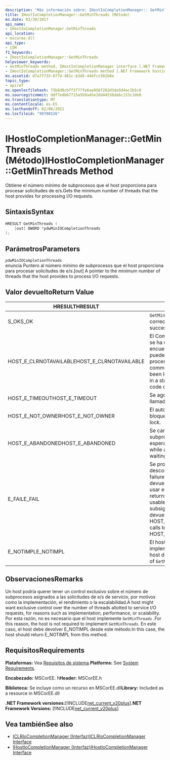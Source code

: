 ```yaml
---
description: 'Más información sobre: IHostIoCompletionManager:: GetMinThreads ((método)'
title: IHostIoCompletionManager::GetMinThreads (Método)
ms.date: 03/30/2017
api_name:
- IHostIoCompletionManager.GetMinThreads
api_location:
- mscoree.dll
api_type:
- COM
f1_keywords:
- IHostIoCompletionManager::GetMinThreads
helpviewer_keywords:
- GetMinThreads method, IHostIoCompletionManager interface [.NET Framework hosting]
- IHostIoCompletionManager::GetMinThreads method [.NET Framework hosting]
ms.assetid: d7a7f733-677d-481c-b3d5-444fcc502b8e
topic_type:
- apiref
ms.openlocfilehash: 73b8d8cbff3777fe6aa956f282d3da5d4ac1b5c8
ms.sourcegitcommit: ddf7edb67715a5b9a45e3dd44536dabc153c1de0
ms.translationtype: MT
ms.contentlocale: es-ES
ms.lasthandoff: 02/06/2021
ms.locfileid: "99708526"
---
```

# <a name="ihostiocompletionmanagergetminthreads-method"></a><span data-ttu-id="f89af-103">IHostIoCompletionManager::GetMinThreads (Método)</span><span class="sxs-lookup"><span data-stu-id="f89af-103">IHostIoCompletionManager::GetMinThreads Method</span></span>

<span data-ttu-id="f89af-104">Obtiene el número mínimo de subprocesos que el host proporciona para procesar solicitudes de e/s.</span><span class="sxs-lookup"><span data-stu-id="f89af-104">Gets the minimum number of threads that the host provides for processing I/O requests.</span></span>  
  
## <a name="syntax"></a><span data-ttu-id="f89af-105">Sintaxis</span><span class="sxs-lookup"><span data-stu-id="f89af-105">Syntax</span></span>  
  
```cpp  
HRESULT GetMinThreads (  
    [out] DWORD *pdwMinIOCompletionThreads  
);  
```  
  
## <a name="parameters"></a><span data-ttu-id="f89af-106">Parámetros</span><span class="sxs-lookup"><span data-stu-id="f89af-106">Parameters</span></span>  

 `pdwMinIOCompletionThreads`  
 <span data-ttu-id="f89af-107">enuncia Puntero al número mínimo de subprocesos que el host proporciona para procesar solicitudes de e/s.</span><span class="sxs-lookup"><span data-stu-id="f89af-107">[out] A pointer to the minimum number of threads that the host provides to process I/O requests.</span></span>  
  
## <a name="return-value"></a><span data-ttu-id="f89af-108">Valor devuelto</span><span class="sxs-lookup"><span data-stu-id="f89af-108">Return Value</span></span>  
  
|<span data-ttu-id="f89af-109">HRESULT</span><span class="sxs-lookup"><span data-stu-id="f89af-109">HRESULT</span></span>|<span data-ttu-id="f89af-110">Descripción</span><span class="sxs-lookup"><span data-stu-id="f89af-110">Description</span></span>|  
|-------------|-----------------|  
|<span data-ttu-id="f89af-111">S_OK</span><span class="sxs-lookup"><span data-stu-id="f89af-111">S_OK</span></span>|<span data-ttu-id="f89af-112">`GetMinThreads` se devolvió correctamente.</span><span class="sxs-lookup"><span data-stu-id="f89af-112">`GetMinThreads` returned successfully.</span></span>|  
|<span data-ttu-id="f89af-113">HOST_E_CLRNOTAVAILABLE</span><span class="sxs-lookup"><span data-stu-id="f89af-113">HOST_E_CLRNOTAVAILABLE</span></span>|<span data-ttu-id="f89af-114">El Common Language Runtime (CLR) no se ha cargado en un proceso o el CLR se encuentra en un estado en el que no puede ejecutar código administrado ni procesar la llamada correctamente.</span><span class="sxs-lookup"><span data-stu-id="f89af-114">The common language runtime (CLR) has not been loaded into a process, or the CLR is in a state in which it cannot run managed code or process the call successfully.</span></span>|  
|<span data-ttu-id="f89af-115">HOST_E_TIMEOUT</span><span class="sxs-lookup"><span data-stu-id="f89af-115">HOST_E_TIMEOUT</span></span>|<span data-ttu-id="f89af-116">Se agotó el tiempo de espera de la llamada.</span><span class="sxs-lookup"><span data-stu-id="f89af-116">The call timed out.</span></span>|  
|<span data-ttu-id="f89af-117">HOST_E_NOT_OWNER</span><span class="sxs-lookup"><span data-stu-id="f89af-117">HOST_E_NOT_OWNER</span></span>|<span data-ttu-id="f89af-118">El autor de la llamada no posee el bloqueo.</span><span class="sxs-lookup"><span data-stu-id="f89af-118">The caller does not own the lock.</span></span>|  
|<span data-ttu-id="f89af-119">HOST_E_ABANDONED</span><span class="sxs-lookup"><span data-stu-id="f89af-119">HOST_E_ABANDONED</span></span>|<span data-ttu-id="f89af-120">Se canceló un evento mientras un subproceso o fibra bloqueados estaba esperando en él.</span><span class="sxs-lookup"><span data-stu-id="f89af-120">An event was canceled while a blocked thread or fiber was waiting on it.</span></span>|  
|<span data-ttu-id="f89af-121">E_FAIL</span><span class="sxs-lookup"><span data-stu-id="f89af-121">E_FAIL</span></span>|<span data-ttu-id="f89af-122">Se produjo un error grave desconocido.</span><span class="sxs-lookup"><span data-stu-id="f89af-122">An unknown catastrophic failure occurred.</span></span> <span data-ttu-id="f89af-123">Cuando un método devuelve E_FAIL, CLR ya no se puede usar en el proceso.</span><span class="sxs-lookup"><span data-stu-id="f89af-123">When a method returns E_FAIL, the CLR is no longer usable within the process.</span></span> <span data-ttu-id="f89af-124">Las llamadas subsiguientes a métodos de hospedaje devuelven HOST_E_CLRNOTAVAILABLE.</span><span class="sxs-lookup"><span data-stu-id="f89af-124">Subsequent calls to hosting methods return HOST_E_CLRNOTAVAILABLE.</span></span>|  
|<span data-ttu-id="f89af-125">E_NOTIMPL</span><span class="sxs-lookup"><span data-stu-id="f89af-125">E_NOTIMPL</span></span>|<span data-ttu-id="f89af-126">El host no proporciona una implementación de `GetMinThreads` .</span><span class="sxs-lookup"><span data-stu-id="f89af-126">The host does not provide an implementation of `GetMinThreads`.</span></span>|  
  
## <a name="remarks"></a><span data-ttu-id="f89af-127">Observaciones</span><span class="sxs-lookup"><span data-stu-id="f89af-127">Remarks</span></span>  

 <span data-ttu-id="f89af-128">Un host podría querer tener un control exclusivo sobre el número de subprocesos asignados a las solicitudes de e/s de servicio, por motivos como la implementación, el rendimiento o la escalabilidad.</span><span class="sxs-lookup"><span data-stu-id="f89af-128">A host might want exclusive control over the number of threads allotted to service I/O requests, for reasons such as implementation, performance, or scalability.</span></span> <span data-ttu-id="f89af-129">Por esta razón, no es necesario que el host implemente `GetMinThreads` .</span><span class="sxs-lookup"><span data-stu-id="f89af-129">For this reason, the host is not required to implement `GetMinThreads`.</span></span> <span data-ttu-id="f89af-130">En este caso, el host debe devolver E_NOTIMPL desde este método.</span><span class="sxs-lookup"><span data-stu-id="f89af-130">In this case, the host should return E_NOTIMPL from this method.</span></span>  
  
## <a name="requirements"></a><span data-ttu-id="f89af-131">Requisitos</span><span class="sxs-lookup"><span data-stu-id="f89af-131">Requirements</span></span>  

 <span data-ttu-id="f89af-132">**Plataformas:** Vea [Requisitos de sistema](../../get-started/system-requirements.md).</span><span class="sxs-lookup"><span data-stu-id="f89af-132">**Platforms:** See [System Requirements](../../get-started/system-requirements.md).</span></span>  
  
 <span data-ttu-id="f89af-133">**Encabezado:** MSCorEE. h</span><span class="sxs-lookup"><span data-stu-id="f89af-133">**Header:** MSCorEE.h</span></span>  
  
 <span data-ttu-id="f89af-134">**Biblioteca:** Se incluye como un recurso en MSCorEE.dll</span><span class="sxs-lookup"><span data-stu-id="f89af-134">**Library:** Included as a resource in MSCorEE.dll</span></span>  
  
 <span data-ttu-id="f89af-135">**.NET Framework versiones:**[!INCLUDE[net_current_v20plus](../../../../includes/net-current-v20plus-md.md)]</span><span class="sxs-lookup"><span data-stu-id="f89af-135">**.NET Framework Versions:** [!INCLUDE[net_current_v20plus](../../../../includes/net-current-v20plus-md.md)]</span></span>  
  
## <a name="see-also"></a><span data-ttu-id="f89af-136">Vea también</span><span class="sxs-lookup"><span data-stu-id="f89af-136">See also</span></span>

- [<span data-ttu-id="f89af-137">ICLRIoCompletionManager (Interfaz)</span><span class="sxs-lookup"><span data-stu-id="f89af-137">ICLRIoCompletionManager Interface</span></span>](iclriocompletionmanager-interface.md)
- [<span data-ttu-id="f89af-138">IHostIoCompletionManager (Interfaz)</span><span class="sxs-lookup"><span data-stu-id="f89af-138">IHostIoCompletionManager Interface</span></span>](ihostiocompletionmanager-interface.md)
